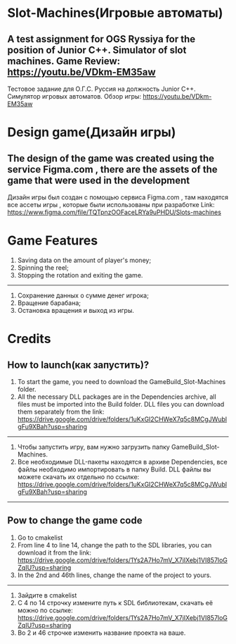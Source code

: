 # Slot-Machines(Игровые автоматы)

 A test assignment for OGS Ryssiya for the position of Junior C++. Simulator of slot machines.
 Game Review: https://youtu.be/VDkm-EM35aw
---

 Тестовое задание для О.Г.С. Руссия на должность Junior C++. Симулятор игровых автоматов.
 Обзор игры: https://youtu.be/VDkm-EM35aw
# Design game(Дизайн игры)

The design of the game was created using the service Figma.com , there are the assets of the game that were used in the development
---

Дизайн игры был создан с помощью сервиса Figma.com , там находятся все ассеты игры , которые были использованы при разработке
Link: https://www.figma.com/file/TQTpnzOOFaceLRYa9uPHDU/Slots-machines
# Game Features

1. Saving data on the amount of player's money; 
2. Spinning the reel;
3. Stopping the rotation and exiting the game.
---

1. Сохранение данных о сумме денег игрока;
2. Вращение барабана;
3. Остановка вращения и выход из игры.

# Credits
## How to launch(как запустить)?

1) To start the game, you need to download the GameBuild_Slot-Machines folder.
2) All the necessary DLL packages are in the Dependencies archive, all files must be imported into the Build folder.
DLL files you can download them separately from the link: https://drive.google.com/drive/folders/1uKxGI2CHWeX7q5c8MCgJWublgFu9XBah?usp=sharing
---

1) Чтобы запустить игру, вам нужно загрузить папку GameBuild_Slot-Machines.
2) Все необходимые DLL-пакеты находятся в архиве Dependencies, все файлы необходимо импортировать в папку Build.
DLL файлы вы можете скачать их отдельно по ссылке: https://drive.google.com/drive/folders/1uKxGI2CHWeX7q5c8MCgJWublgFu9XBah?usp=sharing
---

## Рow to change the game code

1) Go to cmakelist
2) From line 4 to line 14, change the path to the SDL libraries, you can download it from the link:  https://drive.google.com/drive/folders/1Ys2A7Ho7mV_X7jIXebj1VI857loGZqIU?usp=sharing
3) In the 2nd and 46th lines, change the name of the project to yours.
---

1) Зайдите в cmakelist 
2) С 4 по 14 строчку измените путь к SDL библиотекам, скачать её можно по ссылке: https://drive.google.com/drive/folders/1Ys2A7Ho7mV_X7jIXebj1VI857loGZqIU?usp=sharing
3) Во 2 и 46 строчке изменить название проекта на ваше.

